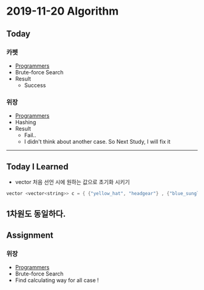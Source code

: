# 2019-11-20 Algorithm 

## Today

### 카펫
* [Programmers](https://programmers.co.kr/learn/courses/30/lessons/42842)
* Brute-force Search
* Result
    * Success

### 위장
* [Programmers](https://programmers.co.kr/learn/courses/30/lessons/42578)
* Hashing
* Result
    * Fail..
    * I didn't think about another case. So Next Study, I will fix it 

---
## Today I Learned

* vector 처음 선언 시에 원하는 값으로 초기화 시키기
```cpp
vector <vector<string>> c = { {"yellow_hat", "headgear"} , {"blue_sunglasses", "eyewear"}, {"green_turban", "headgear"} }
```
1차원도 동일하다.
---
## Assignment

### 위장
* [Programmers](https://programmers.co.kr/learn/courses/30/lessons/42578)
* Brute-force Search
* Find calculating way for all case ! 